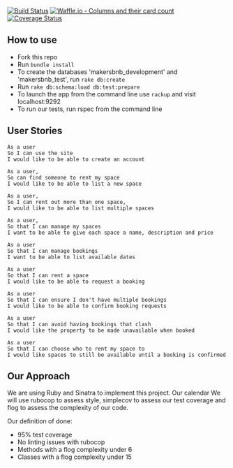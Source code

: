 [![Build Status](https://travis-ci.com/rbbri/makersbnb.svg?branch=master)](https://travis-ci.com/rbbri/makersbnb)
[![Waffle.io - Columns and their card count](https://badge.waffle.io/rbbri/makersbnb.svg?columns=all)](https://waffle.io/rbbri/makersbnb)
[![Coverage Status](https://coveralls.io/repos/github/rbbri/makersbnb/badge.svg?branch=master)](https://coveralls.io/github/rbbri/makersbnb?branch=master)

## How to use ##

- Fork this repo
- Run `bundle install`
- To create the databases 'makersbnb_development' and 'makersbnb_test', run `rake db:create`
- Run `rake db:schema:load db:test:prepare`
- To launch the app from the command line use `rackup` and visit localhost:9292
- To run our tests, run rspec from the command line


## User Stories ##
```
As a user
So I can use the site
I would like to be able to create an account

As a user,
So can find someone to rent my space
I would like to be able to list a new space

As a user,
So I can rent out more than one space,
I would like to be able to list multiple spaces

As a user,
So that I can manage my spaces
I want to be able to give each space a name, description and price

As a user
So that I can manage bookings
I want to be able to list available dates

As a user
So that I can rent a space
I would like to be able to request a booking

As a user
So that I can ensure I don't have multiple bookings
I would like to be able to confirm booking requests

As a user
So that I can avoid having bookings that clash
I would like the property to be made unavailable when booked

As a user
So that I can choose who to rent my space to
I would like spaces to still be available until a booking is confirmed
```

## Our Approach ##

We are using Ruby and Sinatra to implement this project. Our calendar  We will use rubocop to assess style, simplecov to assess our test coverage and flog to assess the complexity of our code.

Our definition of done:
* 95% test coverage
* No linting issues with rubocop
* Methods with a flog complexity under 6
* Classes with a flog complexity under 15

